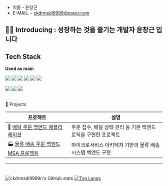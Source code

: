 - 이름        - 윤창근
- E-MAIL.     - ckdrmsdl9999@naver.com

## 👨‍💻 Introducing : 성장하는 것을 즐기는 개발자 윤창근 입니다


## Tech Stack 
**Used as main** <br />

<img src="https://img.shields.io/badge/JAVA-DB7093?style=for-the-badge&logo=openjdk&logoColor=black"/> <img src="https://img.shields.io/badge/SPRING BOOT-F24E1E?style=for-the-badge&logo=Bootstrap&logoColor=black"/>
<img src="https://img.shields.io/badge/POSTGRE SQL -06B6D4?style=for-the-badge&logo=postgresql&logoColor=black"/>  <img src="https://img.shields.io/badge/DOCKER -C1F0D4?style=for-the-badge&logo=docker&logoColor=black"/>
<img src="https://img.shields.io/badge/JPA -0058CC?style=for-the-badge&logo=Tailwind CSS&logoColor=black"/> <img src="https://img.shields.io/badge/AWS -T1J0A4?style=for-the-badge&logo=amazonwebservices&logoColor=black"/>

<img src="https://img.shields.io/badge/GitHub-E8E8E8?style=for-the-badge&logo=GitHub&logoColor=black"/> <img src="https://img.shields.io/badge/notion-007396?style=for-the-badge&logo=notion&logoColor=black"/> 
 <img src="https://img.shields.io/badge/Slack-4A154B?style=for-the-badge&logo=Slack&logoColor=black"/>  

<br />    
📁 Projects

| 프로젝트 | 설명 |
| -------- | ---- |
| 🛵 [배달 주문 백엔드 애플리케이션](https://github.com/ckdrmsdl9999/delivery-backend) | 주문 접수, 배달 상태 관리 등 기본 백엔드 로직을 구현한 프로젝트 |
| 🏭 [물류 배송 주문 백엔드 MSA 프로젝트](https://github.com/ckdrmsdl9999/9pang-MSA-Project) | 마이크로서비스 아키텍처 기반의 물류 배송 시스템 백엔드 구현 |

---


# <div align=center>


</div>


<hd>

![ckdrmsdl9999n's GitHub stats](https://github-readme-stats.vercel.app/api?username=ckdrmsdl9999&show_icons=true&theme=radical&exclude_repo=ckdrmsdl9999,gongik-life-cllient-be,prac,CloneInsta,clone_instargram,Coding_Test,dev_lab)
[![Top Langs](https://github-readme-stats.vercel.app/api/top-langs/?username=ckdrmsdl9999)](https://github.com/ckdrmsdl9999/github-readme-stats)

